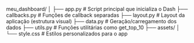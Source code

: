 meu_dashboard/
│
├── app.py                       # Script principal que inicializa o Dash
├── callbacks.py                # Funções de callback separadas
├── layout.py                   # Layout da aplicação (estrutura visual)
├── data.py                     # Geração/carregamento dos dados
├── utils.py                    # Funções utilitárias como get_top_10
├── assets/
│   └── style.css               # Estilos personalizados para o app
